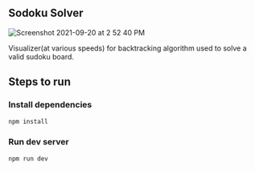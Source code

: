 ## Sodoku Solver
![Screenshot 2021-09-20 at 2 52 40 PM](https://user-images.githubusercontent.com/22812597/133980764-5ad36ade-84ae-4566-88c0-0fb7d163cb94.png)

Visualizer(at various speeds) for backtracking algorithm used to solve a valid sudoku board.

## Steps to run

### Install dependencies
```bash
npm install
```
### Run dev server
```bash
npm run dev
```
